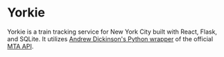 # Yorkie

Yorkie is a train tracking service for New York City built with React, Flask, and SQLite. It utilizes [Andrew Dickinson's Python wrapper](https://github.com/Andrew-Dickinson/nyct-gtfs/tree/master/nyct_gtfs) of the official [MTA API](https://api.mta.info/#/landing).
